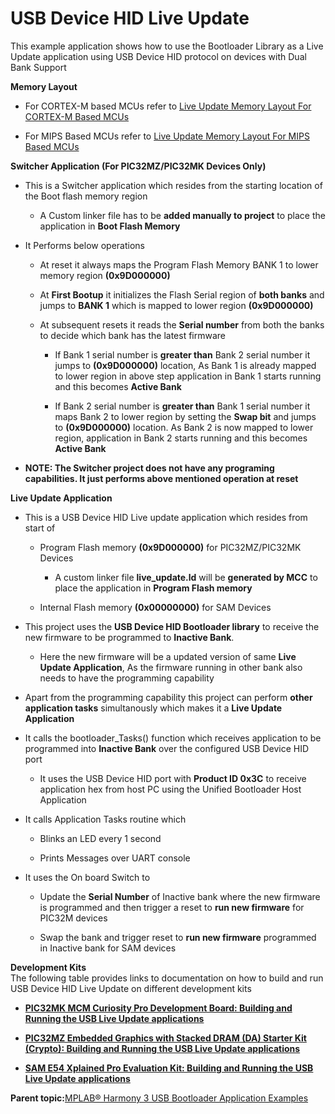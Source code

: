 # USB Device HID Live Update

This example application shows how to use the Bootloader Library as a Live Update application using USB Device HID protocol on devices with Dual Bank Support

**Memory Layout**

-   For CORTEX-M based MCUs refer to [Live Update Memory Layout For CORTEX-M Based MCUs](GUID-7FBFD0E4-2D5F-4E2D-85EA-1728D8195055.md)

-   For MIPS Based MCUs refer to [Live Update Memory Layout For MIPS Based MCUs](GUID-70FB4850-34F9-4FE7-9647-86D81DA068CC.md)


**Switcher Application \(For PIC32MZ/PIC32MK Devices Only\)**

-   This is a Switcher application which resides from the starting location of the Boot flash memory region

    -   A Custom linker file has to be **added manually to project** to place the application in **Boot Flash Memory**

-   It Performs below operations

    -   At reset it always maps the Program Flash Memory BANK 1 to lower memory region **\(0x9D000000\)**

    -   At **First Bootup** it initializes the Flash Serial region of **both banks** and jumps to **BANK 1** which is mapped to lower region **\(0x9D000000\)**

    -   At subsequent resets it reads the **Serial number** from both the banks to decide which bank has the latest firmware

        -   If Bank 1 serial number is **greater than** Bank 2 serial number it jumps to **\(0x9D000000\)** location, As Bank 1 is already mapped to lower region in above step application in Bank 1 starts running and this becomes **Active Bank**

        -   If Bank 2 serial number is **greater than** Bank 1 serial number it maps Bank 2 to lower region by setting the **Swap bit** and jumps to **\(0x9D000000\)** location. As Bank 2 is now mapped to lower region, application in Bank 2 starts running and this becomes **Active Bank**

-   **NOTE: The Switcher project does not have any programing capabilities. It just performs above mentioned operation at reset**


**Live Update Application**

-   This is a USB Device HID Live update application which resides from start of

    -   Program Flash memory **\(0x9D000000\)** for PIC32MZ/PIC32MK Devices

        -   A custom linker file **live\_update.ld** will be **generated by MCC** to place the application in **Program Flash memory**

    -   Internal Flash memory **\(0x00000000\)** for SAM Devices

-   This project uses the **USB Device HID Bootloader library** to receive the new firmware to be programmed to **Inactive Bank**.

    -   Here the new firmware will be a updated version of same **Live Update Application**, As the firmware running in other bank also needs to have the programming capability

-   Apart from the programming capability this project can perform **other application tasks** simultanously which makes it a **Live Update Application**

-   It calls the bootloader\_Tasks\(\) function which receives application to be programmed into **Inactive Bank** over the configured USB Device HID port

    -   It uses the USB Device HID port with **Product ID 0x3C** to receive application hex from host PC using the Unified Bootloader Host Application

-   It calls Application Tasks routine which

    -   Blinks an LED every 1 second

    -   Prints Messages over UART console

-   It uses the On board Switch to

    -   Update the **Serial Number** of Inactive bank where the new firmware is programmed and then trigger a reset to **run new firmware** for PIC32M devices

    -   Swap the bank and trigger reset to **run new firmware** programmed in Inactive bank for SAM devices


**Development Kits**<br />The following table provides links to documentation on how to build and run USB Device HID Live Update on different development kits

-   **[PIC32MK MCM Curiosity Pro Development Board: Building and Running the USB Live Update applications](GUID-5538DF6F-5F7B-4E5D-B97F-8F2FA56B114A.md)**  

-   **[PIC32MZ Embedded Graphics with Stacked DRAM \(DA\) Starter Kit \(Crypto\): Building and Running the USB Live Update applications](GUID-E9722B6F-87A6-4841-9759-FA9292E6AFF9.md)**  

-   **[SAM E54 Xplained Pro Evaluation Kit: Building and Running the USB Live Update applications](GUID-6282BDD3-F35E-4DF0-8F5C-755C36D1A875.md)**  


**Parent topic:**[MPLAB® Harmony 3 USB Bootloader Application Examples](GUID-D9259E38-FF3C-4110-9A8C-4A2CAA74A6D1.md)

